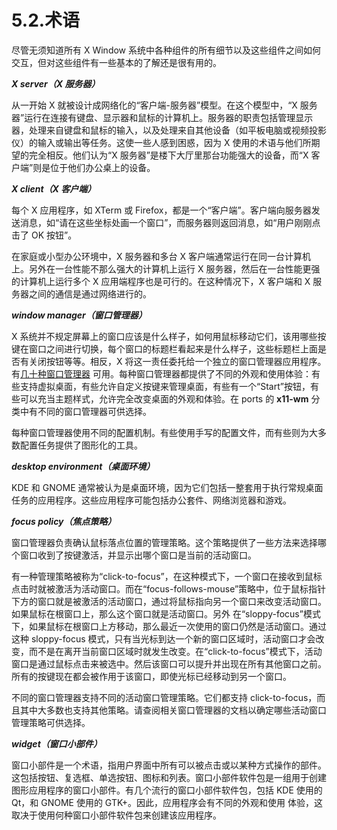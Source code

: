 # 5.2.术语

尽管无须知道所有 X Window 系统中各种组件的所有细节以及这些组件之间如何交互，但对这些组件有一些基本的了解还是很有用的。

***X server（X 服务器）***

从一开始 X 就被设计成网络化的“客户端-服务器”模型。在这个模型中，“X 服务器”运行在连接有键盘、显示器和鼠标的计算机上。服务器的职责包括管理显示器，处理来自键盘和鼠标的输入，以及处理来自其他设备（如平板电脑或视频投影仪）的输入或输出等任务。这使一些人感到困惑，因为 X 使用的术语与他们所期望的完全相反。他们认为“X 服务器”是楼下大厅里那台功能强大的设备，而“X 客户端”则是位于他们办公桌上的设备。

***X client（X 客户端）***

每个 X 应用程序，如 XTerm 或 Firefox，都是一个“客户端”。客户端向服务器发送消息，如“请在这些坐标处画一个窗口”，而服务器则返回消息，如“用户刚刚点击了 OK 按钮”。

在家庭或小型办公环境中，X 服务器和多台 X 客户端通常运行在同一台计算机上。另外在一台性能不那么强大的计算机上运行 X 服务器，然后在一台性能更强的计算机上运行多个 X 应用端程序也是可行的。在这种情况下，X 客户端和 X 服务器之间的通信是通过网络进行的。

***window manager（窗口管理器）***

X 系统并不规定屏幕上的窗口应该是什么样子，如何用鼠标移动它们，该用哪些按键在窗口之间进行切换，每个窗口的标题栏看起来是什么样子，这些标题栏上面是否有关闭按钮等等。相反，X 将这一责任委托给一个独立的窗口管理器应用程序。有[几十种窗口管理器](http://www.xwinman.org/) 可用。每种窗口管理器都提供了不同的外观和使用体验：有些支持虚拟桌面，有些允许自定义按键来管理桌面，有些有一个“Start”按钮，有些可以充当主题样式，允许完全改变桌面的外观和体验。在 ports 的 **x11-wm** 分类中有不同的窗口管理器可供选择。

每种窗口管理器使用不同的配置机制。有些使用手写的配置文件，而有些则为大多数配置任务提供了图形化的工具。

***desktop environment（桌面环境）***

KDE 和 GNOME 通常被认为是桌面环境，因为它们包括一整套用于执行常规桌面任务的应用程序。这些应用程序可能包括办公套件、网络浏览器和游戏。

***focus policy（焦点策略）***

窗口管理器负责确认鼠标落点位置的管理策略。这个策略提供了一些方法来选择哪个窗口收到了按键激活，并显示出哪个窗口是当前的活动窗口。

有一种管理策略被称为“click-to-focus”，在这种模式下，一个窗口在接收到鼠标点击时就被激活为活动窗口。而在“focus-follows-mouse”策略中，位于鼠标指针下方的窗口就是被激活的活动窗口，通过将鼠标指向另一个窗口来改变活动窗口。如果鼠标在根窗口上，那么这个窗口就是活动窗口。另外 在“sloppy-focus”模式下，如果鼠标在根窗口上方移动，那么最近一次使用的窗口仍然是活动窗口。通过这种 sloppy-focus 模式，只有当光标到达一个新的窗口区域时，活动窗口才会改变，而不是在离开当前窗口区域时就发生改变。在“click-to-focus”模式下，活动窗口是通过鼠标点击来被选中。然后该窗口可以提升并出现在所有其他窗口之前。所有的按键现在都会被作用于该窗口，即使光标已经移动到另一个窗口。

不同的窗口管理器支持不同的活动窗口管理策略。它们都支持 click-to-focus，而且其中大多数也支持其他策略。请查阅相关窗口管理器的文档以确定哪些活动窗口管理策略可供选择。

***widget（窗口小部件）***

窗口小部件是一个术语，指用户界面中所有可以被点击或以某种方式操作的部件。这包括按钮、复选框、单选按钮、图标和列表。窗口小部件软件包是一组用于创建图形应用程序的窗口小部件。有几个流行的窗口小部件软件包，包括 KDE 使用的 Qt，和 GNOME 使用的 GTK+。因此，应用程序会有不同的外观和使用 体验，这取决于使用何种窗口小部件软件包来创建该应用程序。
